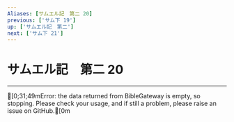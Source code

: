 ```yaml
---
Aliases: [サムエル記　第二 20]
previous: ['サム下 19']
up: ['サムエル記　第二']
next: ['サム下 21']
---
```

# サムエル記　第二 20

***
[0;31;49mError: the data returned from BibleGateway is empty, so stopping. Please check your usage, and if still a problem, please raise an issue on GitHub.[0m
